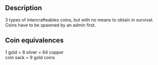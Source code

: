 ## Description

3 types of  intercrafteables coins, but with no means to obtain in survival.  
Coins have to be spawned by an admin first.

## Coin equivalences

1 gold = 8 silver = 64 copper  
coin sack = 9 gold coins
